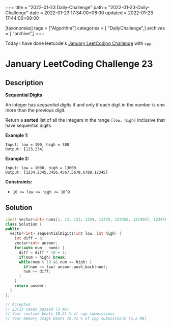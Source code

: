 +++
title = "2022-01-23 Daily-Challenge"
path = "2022-01-23-Daily-Challenge"
date = 2022-01-23 17:34:00+08:00
updated = 2022-01-23 17:44:00+08:00

[taxonomies]
tags = ["Algorithm"]
categories = [ "DailyChallenge",]
archives = [ "archive",]
+++

Today I have done leetcode's [January LeetCoding Challenge](https://leetcode.com/problems/sequential-digits/) with `cpp`.

<!-- more -->

# January LeetCoding Challenge 23

## Description

**Sequential Digits**

An integer has *sequential digits* if and only if each digit in the number is one more than the previous digit.

Return a **sorted** list of all the integers in the range `[low, high]` inclusive that have sequential digits.

 

**Example 1:**

```
Input: low = 100, high = 300
Output: [123,234]
```

**Example 2:**

```
Input: low = 1000, high = 13000
Output: [1234,2345,3456,4567,5678,6789,12345]
```

 

**Constraints:**

- `10 <= low <= high <= 10^9`

## Solution

``` cpp
const vector<int> nums{1, 12, 123, 1234, 12345, 123456, 1234567, 12345678, 123456789};
class Solution {
public:
  vector<int> sequentialDigits(int low, int high) {
    int diff = 0;
    vector<int> answer;
    for(auto num : nums) {
      diff = diff * 10 + 1;
      if(num > high) break;
      while(num % 10 && num <= high) {
        if(num >= low) answer.push_back(num);
        num += diff;
      }
    }
    return answer;
  }
};

// Accepted
// 23/23 cases passed (3 ms)
// Your runtime beats 18.21 % of cpp submissions
// Your memory usage beats 76.43 % of cpp submissions (6.2 MB)
```
